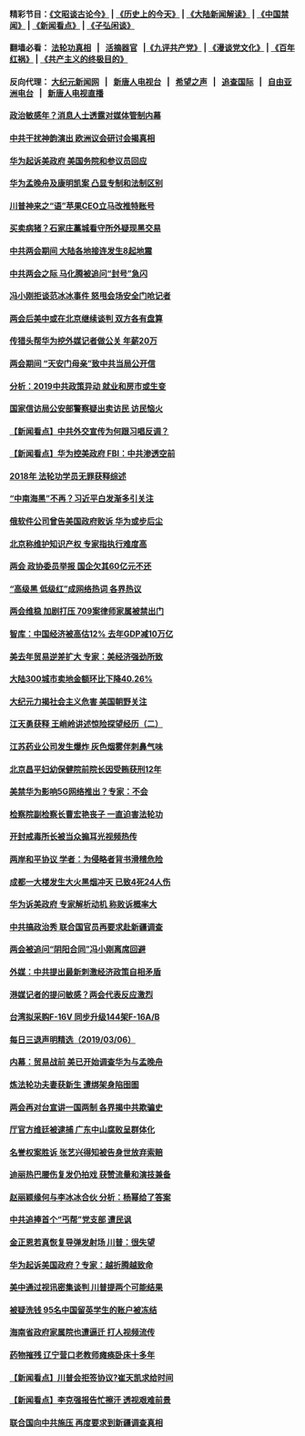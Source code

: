 #### 精彩节目：[《文昭谈古论今》](http://139.180.197.195/wenzhao) | [《历史上的今天》](http://139.180.197.195/today-in-history) | [《大陆新闻解读》](http://139.180.197.195/ntdtv-comedy) | [《中国禁闻》](http://139.180.197.195/ntdtv-news) | [《新闻看点》](http://139.180.197.195/news-insight) | [《子弘闲谈》](http://139.180.197.195/zihongxiantan/) 

 #### 翻墙必看： [法轮功真相](http://139.180.197.195:10000/videos/truth.html) &nbsp;&nbsp;|&nbsp;&nbsp; [活摘器官](http://139.180.197.195:10000/videos/res/Organs/) &nbsp;&nbsp;|[《九评共产党》](http://139.180.197.195:10000/videos/jiuping) | [《漫谈党文化》](http://139.180.197.195:10000/videos/mtdwh) | [《百年红祸》](http://139.180.197.195:10000/videos/bnhh) | [《共产主义的终极目的》](http://139.180.197.195:10000/videos/res/zjmd) 

 #### 反向代理： [大纪元新闻网](http://139.180.197.195:10080/) &nbsp;&nbsp;|&nbsp;&nbsp; [新唐人电视台](http://139.180.197.195:8000/) &nbsp;&nbsp;|&nbsp;&nbsp; [希望之声](http://139.180.197.195:8200/) &nbsp;&nbsp;|&nbsp;&nbsp; [追查国际](http://139.180.197.195:10010/) &nbsp;&nbsp;|&nbsp;&nbsp; [自由亚洲电台](http://139.180.197.195:9800/) &nbsp;&nbsp;|&nbsp;&nbsp; [新唐人电视直播](http://139.180.197.195/) 

#### [政治敏感年？消息人士透露对媒体管制内幕](../pages/nsc413/n11097833.md?t=03080336) 

#### [中共干扰神韵演出 欧洲议会研讨会揭真相](../pages/nsc413/n11097694.md?t=03080336) 

#### [华为起诉美政府 美国务院和参议员回应](../pages/nsc413/n11097131.md?t=03080336) 

#### [华为孟晚舟及康明凯案 凸显专制和法制区别](../pages/nsc413/n11096919.md?t=03080336) 

#### [川普神来之“语”苹果CEO立马改推特账号](../pages/nsc413/n11097470.md?t=03080336) 

#### [买卖病猪？石家庄藁城看守所外疑现黑交易](../pages/nsc413/n11097311.md?t=03080336) 

#### [中共两会期间 大陆各地接连发生8起地震](../pages/nsc413/n11097382.md?t=03080336) 

#### [中共两会之际 马化腾被追问“封号”急闪](../pages/nsc413/n11097314.md?t=03080336) 

#### [冯小刚拒谈范冰冰事件 怒甩会场安全门呛记者](../pages/nsc413/n11096985.md?t=03080336) 

#### [两会后美中或在北京继续谈判 双方各有盘算](../pages/nsc413/n11097321.md?t=03080336) 

#### [传猎头帮华为挖外媒记者做公关 年薪20万](../pages/nsc413/n11097280.md?t=03080336) 

#### [两会期间 “天安门母亲”致中共当局公开信](../pages/nsc413/n11097260.md?t=03080336) 

#### [分析：2019中共政策异动 就业和房市或生变](../pages/nsc413/n11094526.md?t=03080336) 

#### [国家信访局公安部警察疑出卖访民 访民恼火](../pages/nsc413/n11097205.md?t=03080336) 

#### [【新闻看点】中共外交宣传为何跟习唱反调？](../pages/nsc413/n11097080.md?t=03080336) 

#### [【新闻看点】华为控美政府 FBI：中共渗透空前](../pages/nsc413/n11096795.md?t=03080336) 

#### [2018年 法轮功学员无罪获释综述](../pages/nsc413/n11096256.md?t=03080336) 

#### [“中南海黑”不再？习近平白发渐多引关注](../pages/nsc413/n11097089.md?t=03080336) 

#### [俄软件公司曾告美国政府败诉 华为或步后尘](../pages/nsc413/n11097002.md?t=03080336) 

#### [北京称维护知识产权  专家指执行难度高](../pages/nsc413/n11097040.md?t=03080336) 

#### [两会 政协委员举报 国企欠其60亿元不还](../pages/nsc413/n11096871.md?t=03080336) 

#### [“高级黑 低级红”成网络热词 各界热议](../pages/nsc413/n11096945.md?t=03080336) 

#### [两会维稳 加剧打压 709案律师家属被禁出门](../pages/nsc413/n11096179.md?t=03080336) 

#### [智库：中国经济被高估12% 去年GDP减10万亿](../pages/nsc413/n11096793.md?t=03080336) 

#### [美去年贸易逆差扩大 专家：美经济强劲所致](../pages/nsc413/n11096911.md?t=03080336) 


#### [大陆300城市卖地金额环比下降40.26%](../pages/nsc413/n11094988.md?t=03080336) 

#### [大纪元力揭社会主义危害 美国朝野关注](../pages/nsc413/n11093877.md?t=03080336) 

#### [江天勇获释 王峭岭讲述惊险探望经历（二）](../pages/nsc413/n11096348.md?t=03080336) 

#### [江苏药业公司发生爆炸 灰色烟雾伴刺鼻气味](../pages/nsc413/n11095285.md?t=03080336) 

#### [北京昌平妇幼保健院前院长因受贿获刑12年](../pages/nsc413/n11096170.md?t=03080336) 

#### [美禁华为影响5G网络推出？专家：不会](../pages/nsc413/n11094421.md?t=03080336) 

#### [检察院副检察长曹宏艳丧子 一直迫害法轮功](../pages/nsc413/n11091296.md?t=03080336) 

#### [开封戒毒所长被当众搧耳光视频热传](../pages/nsc413/n11095314.md?t=03080336) 

#### [两岸和平协议 学者：为侵略者背书滑稽危险](../pages/nsc413/n11095464.md?t=03080336) 

#### [成都一大楼发生大火黑烟冲天 已致4死24人伤](../pages/nsc413/n11095355.md?t=03080336) 

#### [华为诉美政府 专家解析动机 称败诉概率大](../pages/nsc413/n11094940.md?t=03080336) 

#### [中共搞政治秀 联合国官员再要求赴新疆调查](../pages/nsc413/n11094425.md?t=03080336) 

#### [两会被追问“阴阳合同”冯小刚离席回避](../pages/nsc413/n11095014.md?t=03080336) 

#### [外媒：中共提出最新刺激经济政策自相矛盾](../pages/nsc413/n11094500.md?t=03080336) 

#### [港媒记者的提问敏感？两会代表反应激烈](../pages/nsc413/n11094664.md?t=03080336) 

#### [台湾拟采购F-16V 同步升级144架F-16A/B](../pages/nsc413/n11094606.md?t=03080336) 

#### [每日三退声明精选（2019/03/06）](../pages/nsc413/n11094672.md?t=03080336) 

#### [内幕：贸易战前 美已开始调查华为与孟晚舟](../pages/nsc413/n11094499.md?t=03080336) 

#### [炼法轮功夫妻获新生 遭绑架身陷囹圄](../pages/nsc413/n11093949.md?t=03080336) 

#### [两会再对台宣讲一国两制 各界揭中共欺骗史](../pages/nsc413/n11094318.md?t=03080336) 

#### [厅官方维廷被逮捕 广东中山腐败呈群体化](../pages/nsc413/n11094185.md?t=03080336) 

#### [名誉权案胜诉 张艺兴得知被告身世放弃索赔](../pages/nsc413/n11093678.md?t=03080336) 

#### [迪丽热巴腰伤复发仍拍戏 获赞流量和演技兼备](../pages/nsc413/n11094259.md?t=03080336) 

#### [赵丽颖缘何与李冰冰合伙 分析：杨幂给了答案](../pages/nsc413/n11093899.md?t=03080336) 

#### [中共追捧首个“丐帮”党支部 遭民讽](../pages/nsc413/n11094229.md?t=03080336) 

#### [金正恩若真恢复导弹发射场 川普：很失望](../pages/nsc413/n11094341.md?t=03080336) 

#### [华为起诉美国政府？专家：越折腾越致命](../pages/nsc413/n11093935.md?t=03080336) 

#### [美中通过视讯密集谈判 川普提两个可能结果](../pages/nsc413/n11093902.md?t=03080336) 

#### [被疑洗钱 95名中国留英学生的账户被冻结](../pages/nsc413/n11094198.md?t=03080336) 

#### [海南省政府家属院也遭逼迁 打人视频流传](../pages/nsc413/n11094173.md?t=03080336) 

#### [药物摧残 辽宁营口老教师瘫痪卧床十多年](../pages/nsc413/n11093631.md?t=03080336) 

#### [【新闻看点】川普会拒签协议?崔天凯求给时间](../pages/nsc413/n11093936.md?t=03080336) 

#### [【新闻看点】李克强报告忙擦汗 透视艰难前景](../pages/nsc413/n11093662.md?t=03080336) 

#### [联合国向中共施压 再度要求到新疆调查真相](../pages/nsc413/n11093938.md?t=03080336) 

